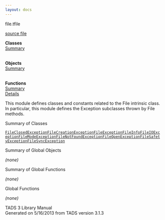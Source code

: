 ```yaml
---
layout: docs
---
```

<span class="title">file.t</span><span class="type">file</span>

[source file](../source/file.t.html)

**Classes**  
[Summary](#_ClassSummary_)  
 

**Objects**  
[Summary](#_ObjectSummary_)  
 

**Functions**  
[Summary](#_FunctionSummary_)  
[Details](#_Functions_)

<div class="fdesc">

This module defines classes and constants related to the File intrinsic
class. In particular, this module defines the Exception subclasses
thrown by File methods.

</div>

<span id="_ClassSummary_"></span>

<div class="mjhd">

<span class="hdln">Summary of Classes</span>  

</div>

[`FileClosedException`](../object/FileClosedException.html)[`FileCreationException`](../object/FileCreationException.html)[`FileException`](../object/FileException.html)[`FileInfo`](../object/FileInfo.html)[`FileIOException`](../object/FileIOException.html)[`FileModeException`](../object/FileModeException.html)[`FileNotFoundException`](../object/FileNotFoundException.html)[`FileOpenException`](../object/FileOpenException.html)[`FileSafetyException`](../object/FileSafetyException.html)[`FileSyncException`](../object/FileSyncException.html)
<span id="_ObjectSummary_"></span>

<div class="mjhd">

<span class="hdln">Summary of Global Objects</span>  

</div>

*(none)* <span id="FunctionSummary_"></span>

<div class="mjhd">

<span class="hdln">Summary of Global Functions</span>  

</div>

*(none)* <span id="_Functions_"></span>

<div class="mjhd">

<span class="hdln">Global Functions</span>  

</div>

*(none)*

<div class="ftr">

TADS 3 Library Manual  
Generated on 5/16/2013 from TADS version 3.1.3

</div>
